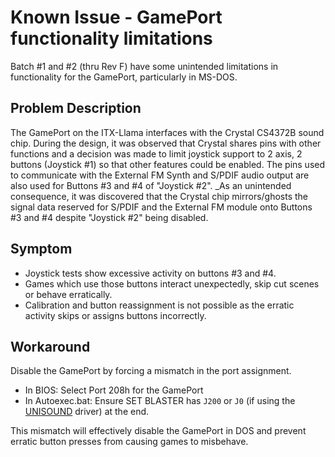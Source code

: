 # Known Issue - GamePort functionality limitations

Batch #1 and #2 (thru Rev F) have some unintended limitations in functionality for the GamePort, particularly in MS-DOS.

## Problem Description

The GamePort on the ITX-Llama interfaces with the Crystal CS4372B sound chip. During the design, it was observed that Crystal shares pins with other functions and a decision was made to limit joystick support to 2 axis, 2 buttons (Joystick #1) so that other features could be enabled. The pins used to communicate with the External FM Synth and S/PDIF audio output are also used for Buttons #3 and #4 of "Joystick #2". _As an unintended consequence, it was discovered that the Crystal chip mirrors/ghosts the signal data reserved for S/PDIF and the External FM module onto Buttons #3 and #4 despite  "Joystick #2" being disabled. 

## Symptom

* Joystick tests show excessive activity on buttons #3 and #4. 
* Games which use those buttons interact unexpectedly, skip cut scenes or behave erratically. 
* Calibration and button reassignment is not possible as the erratic activity skips or assigns buttons incorrectly.

## Workaround

Disable the GamePort by forcing a mismatch in the port assignment. 

* In BIOS: Select Port 208h for the GamePort
* In Autoexec.bat: Ensure SET BLASTER has `J200` or `J0` (if using the [UNISOUND](https://www.vogons.org/viewtopic.php?t=72553) driver) at the end.

This mismatch will effectively disable the GamePort in DOS and prevent erratic button presses from causing games to misbehave. 